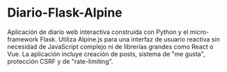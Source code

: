 # Diario-Flask-Alpine
Aplicación de diario web interactiva construida con Python y el micro-framework Flask. Utiliza Alpine.js para una interfaz de usuario reactiva sin necesidad de JavaScript complejo ni de librerías grandes como React o Vue. La aplicación incluye creación de posts, sistema de "me gusta", protección CSRF y de "rate-limiting".
